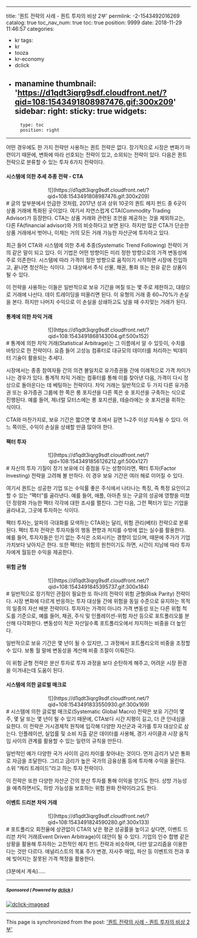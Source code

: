 
---
title: '퀀트 전략의 사례 - 퀀트 투자의 비상 2부'
permlink: -2-1543492016269
catalog: true
toc_nav_num: true
toc: true
position: 9999
date: 2018-11-29 11:46:57
categories:
- kr
tags:
- kr
- tooza
- kr-economy
- dclick
- manamine
thumbnail: 'https://d1qdt3iqrg9sdf.cloudfront.net/?qid=108:1543491808987476.gif:300x209'
sidebar:
    right:
        sticky: true
widgets:
    -
        type: toc
        position: right
---


어떤 경우에도 한 가지 전략만 사용하는 퀀트 전략은 없다. 장기적으로 시장은 변화기 마련이기 때문에, 변화에 따라 선호되는 전략이 있고, 소외되는 전략이 있다. 다음은 퀀트 전략으로 분류할 수 있는 투자 6가지 전략이다. 
  
#### 시스템에 의한 추세 추종 전략 - CTA
  
<center>  
![](https://d1qdt3iqrg9sdf.cloudfront.net/?qid=108:1543491808987476.gif:300x209)  
</center>
#  
글의 앞부분에서 언급한 것처럼, 2017년 성과 상위 10곳의 퀀트 헤지 펀드 중 6곳이 상품 거래에 특화된 곳이었다. 여기서 자연스럽게 CTA(Commodity Trading Advisor)가 등장한다. CTA는 상품 거래와 관련된 조언을 제공하는 것을 제외하고는, 다른 FA(financial advisor)와 거의 비슷하다고 보면 된다. 하지만 많은 CTA가 단순한 상품 거래에서 벗어나, 이제는 거의 모든 거래 가능한 자산군에 투자하고 있다.
  
최근 들어 CTA와 시스템에 의한 추세 추종(Systematic Trend Following) 전략이 거의 같은 말이 되고 있다. 이 기법은 어떤 방향이든 미리 정한 방향으로의 가격 변동성에 주로 의존한다. 시스템에 따라 가격이 정한 방향으로 움직이기 시작하면 시장에 진입하고, 끝나면 청산하는 식이다. 그 대상에서 주식 선물, 채권, 통화 또는 원유 같은 상품이 될 수 있다. 
  
이 전략을 사용하는 이들은 일반적으로 보유 기간을 며칠 또는 몇 주로 제한하고, 대량으로 거래에 나선다. 데이 트레이딩을 떠올리면 된다. 이 유형의 거래 중 60~70%가 손실을 본다. 하지만 나머지 수익으로 이 손실을 상쇄하고도 남을 때 수지맞는 거래가 된다.
  
#### 통계에 의한 차익 거래
  
<center>  
![](https://d1qdt3iqrg9sdf.cloudfront.net/?qid=108:1543491868143004.gif:500x152)  
</center>
#  
통계에 의한 차익 거래(Statistical Arbitrage)는 그 이름에서 알 수 있듯이, 수치를 바탕으로 한 전략이다. 요즘 들어 고성능 컴퓨터로 대규모의 데이터를 처리하는 빅데이터 기술이 활용되는 추세다. 
  
시장에서는 종종 참여자들 간의 의견 불일치로 유가증권들 간에 이례적으로 가격 차이가 나는 경우가 있다. 통계적 차익 거래는 컴퓨터를 통해 이를 찾아낸 다음, 가격이 다시 정상으로 돌아온다는 데 베팅하는 전략이다. 차익 거래는 일반적으로 두 가지 다른 유가증권 또는 유가증권 그룹에 한 쪽은 롱 포지션을 다른 쪽은 숏 포지션을 구축하는 식으로 진행된다. 예를 들어, 제너럴 모터스에는 롱 포지션을, 테슬라에는 숏 포지션을 취하는 식이다.
  
CTA와 마찬가지로, 보유 기간은 짧으면 몇 초에서 길면 1~2주 이상 지속될 수 있다. 어느 쪽이든, 수익이 손실을 상쇄할 만큼 많아야 한다.
  
#### 팩터 투자
  
<center>  
![](https://d1qdt3iqrg9sdf.cloudfront.net/?qid=108:1543491856126212.gif:500x127)  
</center>
#  
자신의 투자 기질이 장기 보유에 더 중점을 두는 성향이라면, 팩터 투자(Factor Investing) 전략을 고려해 볼 만하다. 이 경우 보유 기간은 여러 해로 이어질 수 있다.
  
여기서 퀀트는 성공한 기업 또는 수익률 좋은 주식에서 나타나는 특징, 즉 특정 요인이고 할 수 있는 “팩터”를 골라낸다. 예를 들어, 애플, 아마존 또는 구글의 성공에 영향을 미쳤던 정량화 가능한 팩터 각각에 대한 조사를 펼친다. 그런 다음, 그런 팩터가 있는 기업을 골라내고, 그곳에 투자하는 식이다. 
  
팩터 투자는, 알파의 극대화를 모색하는 CTA와는 달리, 위험 관리(베타) 전략으로 분류된다. 팩터 투자 전략은 투자자들의 행동 편향과 저지를 수밖에 없는 실수를 활용한다. 예를 들어, 투자자들은 인기 없는 주식은 소외시키는 경향이 있으며, 때문에 주가가 기업 가치보다 낮아지곤 한다. 또한 팩터는 위험의 원천이기도 하면, 시간이 지남에 따라 투자자에게 월등한 수익을 제공한다. 
  
#### 위험 균형
  
<center>  
![](https://d1qdt3iqrg9sdf.cloudfront.net/?qid=108:1543491845395737.gif:300x184)  
</center>
#  
일반적으로 장기적인 관점이 필요한 또 하나의 전략이 위험 균형(Risk Parity) 전략이다. 시장 변화에 다르게 반응하는 투자 대상들 간에 위험을 동일 수준으로 유지하는 목적의 일종의 자산 배분 전략이다. 투자자는 가격이 아니라 가격 변동성 또는 다른 위험 척도를 기준으로, 예를 들어, 채권, 주식 및 인플레이션-위험 자산 등으로 포트폴리오를 분산해 다각화한다. 변동성이 적은 자산일수록 포트폴리오에서 차지하는 비중을 더 높인다.
  
일반적으로 보유 기간은 몇 년이 될 수 있지만, 그 과정에서 포트폴리오의 비중을 조정할 수 있다. 보통 월 말에 변동성을 계산해 비중 조절이 이뤄진다.
  
이 위험 균형 전략은 분산 투자로 투자 과정을 보다 순탄하게 해주고, 어려운 시장 환경을 이겨내는데 도움이 된다.
  
#### 시스템에 의한 글로벌 매크로
  
<center>  
![](https://d1qdt3iqrg9sdf.cloudfront.net/?qid=108:1543491833550930.gif:300x169)  
</center>
#  
시스템에 의한 글로벌 매크로(Systematic Global Macro) 전략은 보유 기간이 몇 주, 몇 달 또는 몇 년이 될 수 있기 때문에, CTA보다 시간 지평이 길고, 더 큰 인내심을 요한다. 이 전략은 거시경제적 원칙에 입각해 다양한 자산군과 국가를 투자 대상으로 삼는다. 인플레이션, 실업률 및 소비 지출 같은 데이터를 사용해, 경기 사이클과 시장 움직임 사이의 관계를 활용할 수 있는 일련의 규칙을 만든다. 
  
일반적인 예가 다양한 국가 사이의 금리 차이를 찾아내는 것이다. 먼저 금리가 낮은 통화로 자금을 조달한다. 그리고 금리가 높은 국가의 금융상품 등에 투자해 수익을 올린다. 소위 “캐리 트레이드”라고 하는 투자 전략이다. 
  
이 전략은 또한 다양한 자산군 간의 분산 투자를 통해 이익을 얻기도 한다. 상방 가능성을 예측하면서도, 하방 가능성을 보호하는 위험 완화 전략이라고도 한다.
  
#### 이벤트 드리븐 차익 거래
  
<center>  
![](https://d1qdt3iqrg9sdf.cloudfront.net/?qid=108:1543491824590280.gif:300x133)  
</center>
#  
포트폴리오 회전율에 상관없이 CTA의 낮은 평균 성공률을 높이고 싶다면, 이벤트 드리븐 차익 거래(Event Driven Arbitrage)이 대안이 될 수 있다. 기업의 인수 합병 같은 상황을 활용해 투자하는 고전적인 헤지 펀드 전략과 비슷하며, 다만 알고리즘을 이용한다는 것만 다르다. 애널리스트의 목표 주가 변경, 자사주 매입, 파산 등 이벤트의 전과 후에 빚어지는 잘못된 가격 책정을 활용한다. 
  
(3분에서 계속).....

---

#####  <sub> **Sponsored ( Powered by [dclick](https://www.dclick.io) )** </sub>
[![dclick-imagead](https://s3.ap-northeast-2.amazonaws.com/dclick/image/dclick/1540980285836.jpg)](https://api.dclick.io/v1/c?x=eyJhbGciOiJIUzI1NiIsInR5cCI6IkpXVCJ9.eyJjIjoicGl1cy5waXVzIiwicyI6Ii0yLTE1NDM0OTIwMTYyNjkiLCJhIjpbImktMTAiXSwidXJsIjoiaHR0cHM6Ly9rci11c2VkLmdpdGh1Yi5pby8iLCJpYXQiOjE1NDM0OTIwMTYsImV4cCI6MTg1ODg1MjAxNn0.D3LZiQ0YW6w0aEboyLrYrPVdv8Lh0lXkI_IYFgtZa-Y)

- - -

This page is synchronized from the post: ['퀀트 전략의 사례 - 퀀트 투자의 비상 2부'](https://steemit.com/@pius.pius/-2-1543492016269)
